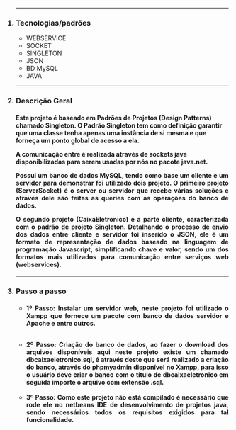 <ol><hr>
<h3><li>Tecnologias/padrões </li></h3>
<ul> 
      <li>WEBSERVICE  </li>
      <li>SOCKET      </li>
      <li>SINGLETON   </li> 
      <li>JSON        </li>
      <li>BD MySQL    </li> 
      <li>JAVA        </li> 
</ul><hr>   
      
<h3><li>Descrição Geral</li></h3>
 
<h4><p align="justify">
 
Este projeto é baseado em Padrões de Projetos (Design Patterns) chamado Singleton. O Padrão Singleton tem como definição garantir que uma classe tenha apenas uma instância de si mesma e que forneça um ponto global de acesso a ela.

</p><p align="justify">
 
A comunicação entre é realizada através de sockets java disponibilizadas para serem usadas por nós no pacote java.net.
</p><p align="justify">
Possui um banco de dados MySQL, tendo como base um cliente e um servidor para demonstrar foi utilizado dois projeto. O primeiro projeto (ServerSocket) é o server ou servidor que recebe várias soluções e através dele são feitas as queries com as operações do banco de dados.
</p><p align="justify">      
O segundo projeto (CaixaEletronico) é a parte cliente, caracterizada com o padrão de projeto Singleton. Detalhando o processo de envio dos dados entre cliente e servidor foi inserido o JSON, ele é um formato de representação de dados baseado na linguagem de programação Javascript, simplificando chave e valor, sendo um dos formatos mais utilizados para comunicação entre serviços web (webservices).
</p></h4><hr>
<h3><li>Passo a passo</li></h3>
<h4>
<ul><li align="justify">
 
1º Passo: Instalar um servidor web, neste projeto foi utilizado o Xampp que fornece um pacote com banco de dados servidor e Apache e entre outros.
</li> <br> 
<li  align="justify">
2º Passo: Criação do banco de dados, ao fazer o download dos arquivos disponíveis aqui neste projeto existe um chamado dbcaixaeletronico.sql,  é através deste que será realizado a criação do banco, através do phpmyadmin disponível no Xampp, para isso o usuário deve criar o banco com o título  de dbcaixaeletronico em seguida importe o arquivo com extensão .sql.
</li><br><li  align="justify">
3º Passo: Como este projeto não está compilado é necessário que rode ele no netbeans IDE de desenvolvimento de projetos java, sendo necessários todos os requisitos exigidos para tal funcionalidade.
</li>
</ul>
</h4>
</ol>
